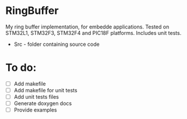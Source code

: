 # RingBuffer
My ring buffer implementation, for embedde applications. Tested on STM32L1, STM32F3, STM32F4 and PIC18F platforms. Includes unit tests.<br/>
- Src - folder containing source code
# To do:
- [ ] Add makefile
- [ ] Add makefile for unit tests
- [ ] Add unit tests files 
- [ ] Generate doxygen docs 
- [ ] Provide examples

